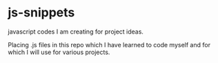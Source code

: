 # js-snippets
javascript codes I am creating for project ideas.

Placing .js files in this repo which I have learned to code myself and for which I will use for various projects. 
